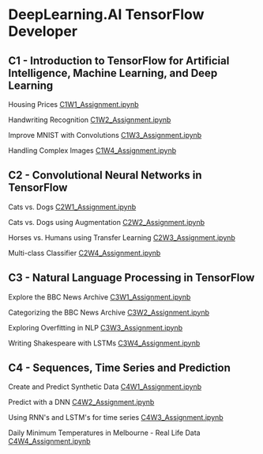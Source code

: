 # DeepLearning.AI TensorFlow Developer

## C1 - Introduction to TensorFlow for Artificial Intelligence, Machine Learning, and Deep Learning

Housing Prices [C1W1_Assignment.ipynb](C1W1_Assignment.ipynb)

Handwriting Recognition [C1W2_Assignment.ipynb](C1W2_Assignment.ipynb)

Improve MNIST with Convolutions [C1W3_Assignment.ipynb](C1W3_Assignment.ipynb)

Handling Complex Images [C1W4_Assignment.ipynb](C1W4_Assignment.ipynb)

## C2 - Convolutional Neural Networks in TensorFlow

Cats vs. Dogs [C2W1_Assignment.ipynb](C2W1_Assignment.ipynb)

Cats vs. Dogs using Augmentation [C2W2_Assignment.ipynb](C2W2_Assignment.ipynb)

Horses vs. Humans using Transfer Learning [C2W3_Assignment.ipynb](C2W3_Assignment.ipynb)

Multi-class Classifier [C2W4_Assignment.ipynb](C2W4_Assignment.ipynb)

## C3 - Natural Language Processing in TensorFlow

Explore the BBC News Archive [C3W1_Assignment.ipynb](C3W1_Assignment.ipynb)

Categorizing the BBC News Archive [C3W2_Assignment.ipynb](C3W2_Assignment.ipynb)

Exploring Overfitting in NLP [C3W3_Assignment.ipynb](C3W3_Assignment.ipynb)

Writing Shakespeare with LSTMs [C3W4_Assignment.ipynb](C3W4_Assignment.ipynb)

## C4 - Sequences, Time Series and Prediction

Create and Predict Synthetic Data [C4W1_Assignment.ipynb](C4W1_Assignment.ipynb)

Predict with a DNN [C4W2_Assignment.ipynb](C4W2_Assignment.ipynb)

Using RNN's and LSTM's for time series [C4W3_Assignment.ipynb](C4W3_Assignment.ipynb)

Daily Minimum Temperatures in Melbourne - Real Life Data [C4W4_Assignment.ipynb](C4W4_Assignment.ipynb)